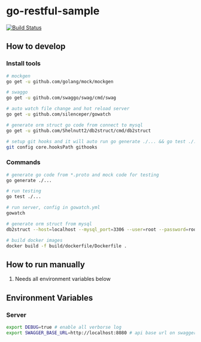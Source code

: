 # go-restful-sample

[![Build Status](https://cloud.drone.io/api/badges/wei840222/go-restful-sample/status.svg)](https://cloud.drone.io/wei840222/go-restful-sample)

## How to develop
### Install tools
```bash
# mockgen
go get -u github.com/golang/mock/mockgen

# swaggo
go get -u github.com/swaggo/swag/cmd/swag

# auto watch file change and hot reload server
go get -u github.com/silenceper/gowatch

# generate orm struct go code from connect to mysql
go get -u github.com/Shelnutt2/db2struct/cmd/db2struct

# setup git hooks and it will auto run go generate ./... && go test ./... on git commit
git config core.hooksPath githooks
```
### Commands
```bash
# generate go code from *.proto and mock code for testing
go generate ./...

# run testing
go test ./...

# run server, config in gowatch.yml
gowatch

# generate orm struct from mysql
db2struct --host=localhost --mysql_port=3306 --user=root --password=root1234 --gorm -d sample -t users

# build docker images
docker build -f build/dockerfile/Dockerfile .
```

## How to run manually
1. Needs all environment variables below

## Environment Variables
### Server
```bash
export DEBUG=true # enable all verborse log
export SWAGGER_BASE_URL=http://localhost:8080 # api base url on swagger ui
```
